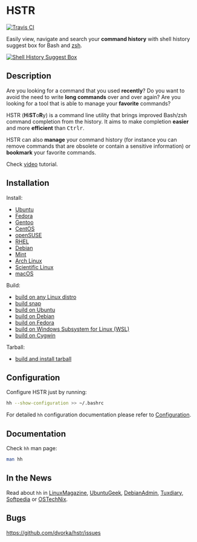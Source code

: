 # HSTR
[![Travis CI](https://travis-ci.org/dvorka/hstr.svg?branch=master)](https://travis-ci.org/dvorka/hstr)
<!--
[![Current release](https://img.shields.io/github/release/dvorka/hstr.svg)](https://github.com/dvorka/hstr/releases)
[![GitHub issues](https://img.shields.io/github/issues/dvorka/hstr.svg?maxAge=360)](https://github.com/dvorka/hstr/issues)
[![All releases downloads](https://img.shields.io/github/downloads/dvorka/hstr/total.svg)](https://github.com/dvorka/hstr/releases)
-->

Easily view, navigate and search your **command history** with shell history suggest box for Bash and
[zsh](CONFIGURATION.md#zsh-history-settings).

[![Shell History Suggest Box](http://me.mindforger.com/projects/images/hh-animated-01.gif "Shell History Suggest Box @ YouTube")](http://www.youtube.com/watch?v=sPF29NyXe2U)


## Description
Are you looking for a command that you used **recently**? Do you
want to  avoid the need to write **long commands** over and over
again? Are you looking for a tool that is able to manage your 
**favorite** commands?

HSTR (**H**i**ST**o**R**y) is a command line utility that brings improved Bash/zsh command completion
from the history. It aims to make completion **easier** and more **efficient**
than <kbd>Ctrl</kbd><kbd>r</kbd>.

HSTR can also **manage** your command history (for instance you can remove
commands that are obsolete or contain a sensitive information) or **bookmark** 
your favorite commands.

Check [video](http://www.youtube.com/watch?v=sPF29NyXe2U) tutorial.


## Installation
Install:

* [Ubuntu](INSTALLATION.md#ubuntu)
* [Fedora](INSTALLATION.md#fedorarhelcentos)
* [Gentoo](INSTALLATION.md#gentoo)
* [CentOS](INSTALLATION.md#fedorarhelcentos)
* [openSUSE](INSTALLATION.md#opensuse)
* [RHEL](INSTALLATION.md#fedorarhelcentos)
* [Debian](INSTALLATION.md#debianmint)
* [Mint](INSTALLATION.md#debianmint)
* [Arch Linux](INSTALLATION.md#arch-linux)
* [Scientific Linux](INSTALLATION.md#fedorarhelcentos)
* [macOS](INSTALLATION.md#macos)

Build:

* [build on any Linux distro](INSTALLATION.md#build-on-any-linux-distro)
* [build snap](INSTALLATION.md#snap)
* [build on Ubuntu](INSTALLATION.md#build-on-ubuntu)
* [build on Debian](INSTALLATION.md#build-on-debian)
* [build on Fedora](INSTALLATION.md#build-on-fedora)
* [build on Windows Subsystem for Linux (WSL)](INSTALLATION.md#build-on-wsl)
* [build on Cygwin](INSTALLATION.md#build-on-cygwin)

Tarball:

* [build and install tarball](INSTALLATION.md#build-and-install-tarball)

## Configuration
Configure HSTR just by running:
```bash
hh --show-configuration >> ~/.bashrc
```
For detailed `hh` configuration documentation please refer to [Configuration](CONFIGURATION.md).


## Documentation
Check `hh` man page:

```bash
man hh
```

## In the News
Read about `hh` in [LinuxMagazine](http://www.linux-magazine.com/Issues/2014/164/Bash-History-on-Steroids), [UbuntuGeek](http://www.ubuntugeek.com/tag/hstr-bash-history), [DebianAdmin](http://www.debianadmin.com/hstr-easily-view-navigate-search-and-use-your-command-history-with-shell-history.html), [Tuxdiary](https://tuxdiary.com/2015/02/17/hstr/), [Softpedia](http://linux.softpedia.com/get/Terminals/BASH-Command-History-Completion-103155.shtml) or [OSTechNix](https://www.ostechnix.com/hstr-easily-view-navigate-search-manage-commandline-history/).


## Bugs
https://github.com/dvorka/hstr/issues

